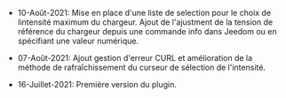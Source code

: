 * 10-Août-2021:
Mise en place d'une liste de selection pour le choix de lintensité maximum du chargeur.
Ajout de l'ajustment de la tension de référence du chargeur depuis une commande info dans Jeedom ou en spécifiant une valeur numérique.
				
* 07-Août-2021:
Ajout gestion d'erreur CURL et amélioration de la méthode de rafraîchissement du curseur de sélection de l'intensité.

* 16-Juillet-2021:
Première version du plugin.

